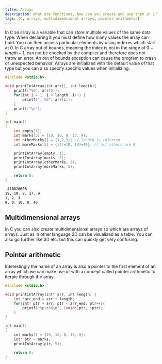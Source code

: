 ```yaml
---
title: Arrays
description: What are functions, how can you create and use them in C?
tags: [C, arrays, multidimensional arrays, pointer arithmetic]
---
```


In C an array is a variable that can store multiple values of the same data type. When declaring it you must define how many values the array can hold. You can then access particular elements by using indexes which start at 0. In C array out of bounds, meaning the index is not in the range of $0-length-1$, can not be checked by the compiler and therefore does not throw an error. An out of bounds exception can cause the program to crash or unexpected behavior. Arrays are initialized with the default value of that type but you can also specify specific values when initializing.

```c
#include <stdio.h>

void printIntArray(int arr[], int length){
    printf("%d", arr[0]);
    for(int i = 1; i < length; i++) {
        printf(", %d", arr[i]);
    }
    printf("\n");
}

int main()
{
    int empty[1];
    int marks[5] = {19, 10, 8, 17, 9};
    int otherMarks[] = {1,2,3}; // length is inferred
    int moreMarks[5] = {[2]=10, [4]=40}; // all others are 0

    printIntArray(empty, 1);
    printIntArray(marks, 5);
    printIntArray(otherMarks, 3);
    printIntArray(moreMarks, 5);

    return 0;
}
```

```bash title="Output"
-410826608
19, 10, 8, 17, 9
1, 2, 3
0, 0, 10, 0, 40
```

## Multidimensional arrays

In C you can also create multidimensional arrays so which are arrays of arrays. Just as in other language 2D can be visualized as a table. You can also go further like 3D etc. but this can quickly get very confusing.

## Pointer arithmetic

Interestingly the name of an array is also a pointer to the first element of an array which we can make use of with a concept called pointer arithmetic to iterate through the array.

```c
#include <stdio.h>

void printIntArray(int* arr, int length) {
    int *arr_end = arr + length;
    for(int* ptr = arr; ptr < arr_end; ptr++){
        printf("%p\t%d\n", (void*)ptr, *ptr);
    }
}

int main()
{
    int marks[] = {19, 10, 8, 17, 9};
    int* ptr = marks;
    printIntArray(ptr, 5);

    return 0;
}
```
